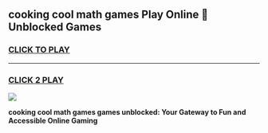 
## cooking cool math games Play Online 👋 Unblocked Games
<h3>
<a href="https://news.freeplayer.one?title=cooking_cool_math_games&ref=17CMG">CLICK TO PLAY</a></h3>
<hr>

<h3>
<a href="https://news.freeplayer.one?title=cooking_cool_math_games&ref=17CMG">CLICK 2 PLAY</a>
  
</h3>

<a href="https://news.freeplayer.one?title=cooking_cool_math_games&ref=17CMG/"><img src="https://clearcache.store/games.png"></a>


**cooking cool math games games unblocked: Your Gateway to Fun and Accessible Online Gaming**

